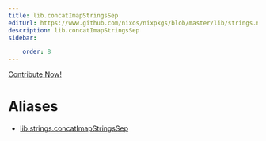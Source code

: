 ```yaml
---
title: lib.concatImapStringsSep
editUrl: https://www.github.com/nixos/nixpkgs/blob/master/lib/strings.nix#L188C5
description: lib.concatImapStringsSep
sidebar:

    order: 8
---
```


<a href="https://www.github.com/nixos/nixpkgs/blob/master/lib/strings.nix#L188C5">Contribute Now!</a>


# Aliases

- [lib.strings.concatImapStringsSep](reference/lib/strings/lib-strings-concatImapStringsSep)


